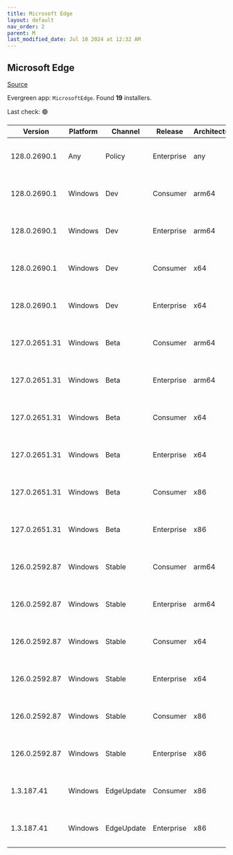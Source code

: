 ```yaml
---
title: Microsoft Edge
layout: default
nav_order: 2
parent: M
last_modified_date: Jul 10 2024 at 12:32 AM
---
```


## Microsoft Edge

[Source](https://www.microsoft.com/edge)

Evergreen app: `MicrosoftEdge`. Found **19** installers.

Last check: 🟢

| Version       | Platform | Channel    | Release    | Architecture | Hash                                                             | URI                                                                                                                                                                                                                                                                                                                      |
| ------------- | -------- | ---------- | ---------- | ------------ | ---------------------------------------------------------------- | ------------------------------------------------------------------------------------------------------------------------------------------------------------------------------------------------------------------------------------------------------------------------------------------------------------------------ |
| 128.0.2690.1  | Any      | Policy     | Enterprise | any          | 4D8C26647F74922DDFD97E79AEBEA1410799B1F60D327EAED817E657DCA654B2 | [https://msedge.sf.dl.delivery.mp.microsoft.com/filestreamingservice/files/746b8cf5-3cdf-489c-84d3-780d6b53dfd3/MicrosoftEdgePolicyTemplates.cab](https://msedge.sf.dl.delivery.mp.microsoft.com/filestreamingservice/files/746b8cf5-3cdf-489c-84d3-780d6b53dfd3/MicrosoftEdgePolicyTemplates.cab)                       |
| 128.0.2690.1  | Windows  | Dev        | Consumer   | arm64        | E3D10DF5412740AAFF9883C00D492C96E375C35908EB72A0ED5D4CC05D5E362C | [https://msedge.sf.dl.delivery.mp.microsoft.com/filestreamingservice/files/d93ce190-abf1-486e-a72b-e29ea124b9e3/MicrosoftEdgeDevEnterpriseARM64.msi](https://msedge.sf.dl.delivery.mp.microsoft.com/filestreamingservice/files/d93ce190-abf1-486e-a72b-e29ea124b9e3/MicrosoftEdgeDevEnterpriseARM64.msi)                 |
| 128.0.2690.1  | Windows  | Dev        | Enterprise | arm64        | E3D10DF5412740AAFF9883C00D492C96E375C35908EB72A0ED5D4CC05D5E362C | [https://msedge.sf.dl.delivery.mp.microsoft.com/filestreamingservice/files/d93ce190-abf1-486e-a72b-e29ea124b9e3/MicrosoftEdgeDevEnterpriseARM64.msi](https://msedge.sf.dl.delivery.mp.microsoft.com/filestreamingservice/files/d93ce190-abf1-486e-a72b-e29ea124b9e3/MicrosoftEdgeDevEnterpriseARM64.msi)                 |
| 128.0.2690.1  | Windows  | Dev        | Consumer   | x64          | C5DD58E8FB4C994ED24690799FB14B7F704D8CFE951059708C6687EDE6716C5D | [https://msedge.sf.dl.delivery.mp.microsoft.com/filestreamingservice/files/e8c3432e-e86e-45f4-8fb3-0882834ca64e/MicrosoftEdgeDevEnterpriseX64.msi](https://msedge.sf.dl.delivery.mp.microsoft.com/filestreamingservice/files/e8c3432e-e86e-45f4-8fb3-0882834ca64e/MicrosoftEdgeDevEnterpriseX64.msi)                     |
| 128.0.2690.1  | Windows  | Dev        | Enterprise | x64          | C5DD58E8FB4C994ED24690799FB14B7F704D8CFE951059708C6687EDE6716C5D | [https://msedge.sf.dl.delivery.mp.microsoft.com/filestreamingservice/files/e8c3432e-e86e-45f4-8fb3-0882834ca64e/MicrosoftEdgeDevEnterpriseX64.msi](https://msedge.sf.dl.delivery.mp.microsoft.com/filestreamingservice/files/e8c3432e-e86e-45f4-8fb3-0882834ca64e/MicrosoftEdgeDevEnterpriseX64.msi)                     |
| 127.0.2651.31 | Windows  | Beta       | Consumer   | arm64        | 5157CA2AD555602017DC034C41BBA092313BBCA41F659A387B79452C22A2C814 | [https://msedge.sf.dl.delivery.mp.microsoft.com/filestreamingservice/files/b658d7f5-d277-4dfc-a373-cc2aff62bfe1/MicrosoftEdgeBetaEnterpriseARM64.msi](https://msedge.sf.dl.delivery.mp.microsoft.com/filestreamingservice/files/b658d7f5-d277-4dfc-a373-cc2aff62bfe1/MicrosoftEdgeBetaEnterpriseARM64.msi)               |
| 127.0.2651.31 | Windows  | Beta       | Enterprise | arm64        | 5157CA2AD555602017DC034C41BBA092313BBCA41F659A387B79452C22A2C814 | [https://msedge.sf.dl.delivery.mp.microsoft.com/filestreamingservice/files/b658d7f5-d277-4dfc-a373-cc2aff62bfe1/MicrosoftEdgeBetaEnterpriseARM64.msi](https://msedge.sf.dl.delivery.mp.microsoft.com/filestreamingservice/files/b658d7f5-d277-4dfc-a373-cc2aff62bfe1/MicrosoftEdgeBetaEnterpriseARM64.msi)               |
| 127.0.2651.31 | Windows  | Beta       | Consumer   | x64          | A69F947239540CCA6B0B737CB5C76D23346067FDD458575C07E5E5BBEC856752 | [https://msedge.sf.dl.delivery.mp.microsoft.com/filestreamingservice/files/d17d8964-3f3c-4d55-96b4-99f8d8cb4ac7/MicrosoftEdgeBetaEnterpriseX64.msi](https://msedge.sf.dl.delivery.mp.microsoft.com/filestreamingservice/files/d17d8964-3f3c-4d55-96b4-99f8d8cb4ac7/MicrosoftEdgeBetaEnterpriseX64.msi)                   |
| 127.0.2651.31 | Windows  | Beta       | Enterprise | x64          | A69F947239540CCA6B0B737CB5C76D23346067FDD458575C07E5E5BBEC856752 | [https://msedge.sf.dl.delivery.mp.microsoft.com/filestreamingservice/files/d17d8964-3f3c-4d55-96b4-99f8d8cb4ac7/MicrosoftEdgeBetaEnterpriseX64.msi](https://msedge.sf.dl.delivery.mp.microsoft.com/filestreamingservice/files/d17d8964-3f3c-4d55-96b4-99f8d8cb4ac7/MicrosoftEdgeBetaEnterpriseX64.msi)                   |
| 127.0.2651.31 | Windows  | Beta       | Consumer   | x86          | 24C25C2ED96B9C1BEF345DCF770F778EA323CD5C58A44DE68B5D83AEAC986240 | [https://msedge.sf.dl.delivery.mp.microsoft.com/filestreamingservice/files/c3284d4d-f0bd-48f0-89be-88893752d831/MicrosoftEdgeBetaEnterpriseX86.msi](https://msedge.sf.dl.delivery.mp.microsoft.com/filestreamingservice/files/c3284d4d-f0bd-48f0-89be-88893752d831/MicrosoftEdgeBetaEnterpriseX86.msi)                   |
| 127.0.2651.31 | Windows  | Beta       | Enterprise | x86          | 24C25C2ED96B9C1BEF345DCF770F778EA323CD5C58A44DE68B5D83AEAC986240 | [https://msedge.sf.dl.delivery.mp.microsoft.com/filestreamingservice/files/c3284d4d-f0bd-48f0-89be-88893752d831/MicrosoftEdgeBetaEnterpriseX86.msi](https://msedge.sf.dl.delivery.mp.microsoft.com/filestreamingservice/files/c3284d4d-f0bd-48f0-89be-88893752d831/MicrosoftEdgeBetaEnterpriseX86.msi)                   |
| 126.0.2592.87 | Windows  | Stable     | Consumer   | arm64        | EC7EFE926C06960B40ED8FF5BDE188A56472EE0684888EDEFD3D4A3F68213486 | [https://msedge.sf.dl.delivery.mp.microsoft.com/filestreamingservice/files/343dc786-7ad3-4384-8624-99f3c68ed83e/MicrosoftEdgeEnterpriseARM64.msi](https://msedge.sf.dl.delivery.mp.microsoft.com/filestreamingservice/files/343dc786-7ad3-4384-8624-99f3c68ed83e/MicrosoftEdgeEnterpriseARM64.msi)                       |
| 126.0.2592.87 | Windows  | Stable     | Enterprise | arm64        | EC7EFE926C06960B40ED8FF5BDE188A56472EE0684888EDEFD3D4A3F68213486 | [https://msedge.sf.dl.delivery.mp.microsoft.com/filestreamingservice/files/343dc786-7ad3-4384-8624-99f3c68ed83e/MicrosoftEdgeEnterpriseARM64.msi](https://msedge.sf.dl.delivery.mp.microsoft.com/filestreamingservice/files/343dc786-7ad3-4384-8624-99f3c68ed83e/MicrosoftEdgeEnterpriseARM64.msi)                       |
| 126.0.2592.87 | Windows  | Stable     | Consumer   | x64          | 37F02A5321970FC63E415E5D7734962AD1FEFE59A87E43B7B272929B00284D66 | [https://msedge.sf.dl.delivery.mp.microsoft.com/filestreamingservice/files/213fe4e0-da5e-41b2-a969-e1ecafa88256/MicrosoftEdgeEnterpriseX64.msi](https://msedge.sf.dl.delivery.mp.microsoft.com/filestreamingservice/files/213fe4e0-da5e-41b2-a969-e1ecafa88256/MicrosoftEdgeEnterpriseX64.msi)                           |
| 126.0.2592.87 | Windows  | Stable     | Enterprise | x64          | 37F02A5321970FC63E415E5D7734962AD1FEFE59A87E43B7B272929B00284D66 | [https://msedge.sf.dl.delivery.mp.microsoft.com/filestreamingservice/files/213fe4e0-da5e-41b2-a969-e1ecafa88256/MicrosoftEdgeEnterpriseX64.msi](https://msedge.sf.dl.delivery.mp.microsoft.com/filestreamingservice/files/213fe4e0-da5e-41b2-a969-e1ecafa88256/MicrosoftEdgeEnterpriseX64.msi)                           |
| 126.0.2592.87 | Windows  | Stable     | Consumer   | x86          | 058C838CB3960549B78FE1060E7F5E8F298F1E1E0720BC54007C3BBC48D44995 | [https://msedge.sf.dl.delivery.mp.microsoft.com/filestreamingservice/files/cfc77804-f52d-4182-9ee1-aa2b5c4f7312/MicrosoftEdgeEnterpriseX86.msi](https://msedge.sf.dl.delivery.mp.microsoft.com/filestreamingservice/files/cfc77804-f52d-4182-9ee1-aa2b5c4f7312/MicrosoftEdgeEnterpriseX86.msi)                           |
| 126.0.2592.87 | Windows  | Stable     | Enterprise | x86          | 058C838CB3960549B78FE1060E7F5E8F298F1E1E0720BC54007C3BBC48D44995 | [https://msedge.sf.dl.delivery.mp.microsoft.com/filestreamingservice/files/cfc77804-f52d-4182-9ee1-aa2b5c4f7312/MicrosoftEdgeEnterpriseX86.msi](https://msedge.sf.dl.delivery.mp.microsoft.com/filestreamingservice/files/cfc77804-f52d-4182-9ee1-aa2b5c4f7312/MicrosoftEdgeEnterpriseX86.msi)                           |
| 1.3.187.41    | Windows  | EdgeUpdate | Consumer   | x86          | 200A59ABDEB32CC4D2CEC4079BE205F18B5F45BAE42ACB7940151F9780569889 | [https://msedge.sf.dl.delivery.mp.microsoft.com/filestreamingservice/files/2106c895-651f-4ed2-89de-96e91206c60c/MicrosoftEdgeUpdateSetup_X86_1.3.187.41.exe](https://msedge.sf.dl.delivery.mp.microsoft.com/filestreamingservice/files/2106c895-651f-4ed2-89de-96e91206c60c/MicrosoftEdgeUpdateSetup_X86_1.3.187.41.exe) |
| 1.3.187.41    | Windows  | EdgeUpdate | Enterprise | x86          | 200A59ABDEB32CC4D2CEC4079BE205F18B5F45BAE42ACB7940151F9780569889 | [https://msedge.sf.dl.delivery.mp.microsoft.com/filestreamingservice/files/2106c895-651f-4ed2-89de-96e91206c60c/MicrosoftEdgeUpdateSetup_X86_1.3.187.41.exe](https://msedge.sf.dl.delivery.mp.microsoft.com/filestreamingservice/files/2106c895-651f-4ed2-89de-96e91206c60c/MicrosoftEdgeUpdateSetup_X86_1.3.187.41.exe) |
